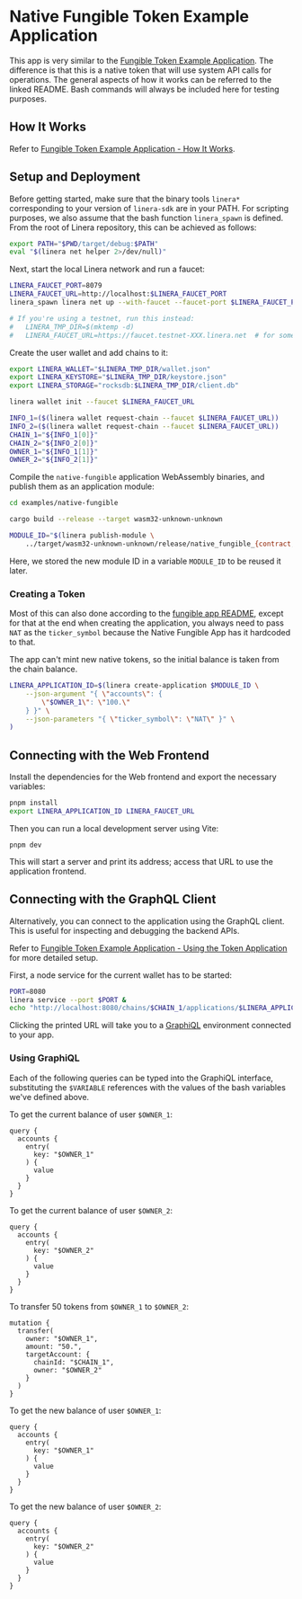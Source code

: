 # Native Fungible Token Example Application

This app is very similar to the [Fungible Token Example Application](https://github.com/linera-io/linera-protocol/blob/main/examples/fungible/README.md#fungible-token-example-application). The difference is that this is a native token that will use system API calls for operations.
The general aspects of how it works can be referred to the linked README. Bash commands will always be included here for testing purposes.

## How It Works

Refer to [Fungible Token Example Application - How It Works](https://github.com/linera-io/linera-protocol/blob/main/examples/fungible/README.md#how-it-works).

## Setup and Deployment

Before getting started, make sure that the binary tools `linera*`
corresponding to your version of `linera-sdk` are in your PATH. For
scripting purposes, we also assume that the bash function
`linera_spawn` is defined.  From the root of Linera repository, this
can be achieved as follows:

```bash
export PATH="$PWD/target/debug:$PATH"
eval "$(linera net helper 2>/dev/null)"
```

Next, start the local Linera network and run a faucet:

```bash
LINERA_FAUCET_PORT=8079
LINERA_FAUCET_URL=http://localhost:$LINERA_FAUCET_PORT
linera_spawn linera net up --with-faucet --faucet-port $LINERA_FAUCET_PORT

# If you're using a testnet, run this instead:
#   LINERA_TMP_DIR=$(mktemp -d)
#   LINERA_FAUCET_URL=https://faucet.testnet-XXX.linera.net  # for some value XXX
```

Create the user wallet and add chains to it:

```bash
export LINERA_WALLET="$LINERA_TMP_DIR/wallet.json"
export LINERA_KEYSTORE="$LINERA_TMP_DIR/keystore.json"
export LINERA_STORAGE="rocksdb:$LINERA_TMP_DIR/client.db"

linera wallet init --faucet $LINERA_FAUCET_URL

INFO_1=($(linera wallet request-chain --faucet $LINERA_FAUCET_URL))
INFO_2=($(linera wallet request-chain --faucet $LINERA_FAUCET_URL))
CHAIN_1="${INFO_1[0]}"
CHAIN_2="${INFO_2[0]}"
OWNER_1="${INFO_1[1]}"
OWNER_2="${INFO_2[1]}"
```

Compile the `native-fungible` application WebAssembly binaries, and publish them as an application
module:

```bash
cd examples/native-fungible

cargo build --release --target wasm32-unknown-unknown

MODULE_ID="$(linera publish-module \
    ../target/wasm32-unknown-unknown/release/native_fungible_{contract,service}.wasm)"
```

Here, we stored the new module ID in a variable `MODULE_ID` to be reused it later.

### Creating a Token

Most of this can also done according to the [fungible app
README](https://github.com/linera-io/linera-protocol/blob/main/examples/fungible/README.md#creating-a-token),
except for that at the end when creating the application, you always
need to pass `NAT` as the `ticker_symbol` because the Native Fungible
App has it hardcoded to that.

The app can't mint new native tokens, so the initial balance is taken
from the chain balance.

```bash
LINERA_APPLICATION_ID=$(linera create-application $MODULE_ID \
    --json-argument "{ \"accounts\": {
        \"$OWNER_1\": \"100.\"
    } }" \
    --json-parameters "{ \"ticker_symbol\": \"NAT\" }" \
)
```


## Connecting with the Web Frontend

Install the dependencies for the Web frontend and export the necessary
variables:

```bash
pnpm install
export LINERA_APPLICATION_ID LINERA_FAUCET_URL
```

Then you can run a local development server using Vite:

```bash,ignore
pnpm dev
```

This will start a server and print its address; access that URL to use
the application frontend.

## Connecting with the GraphQL Client

Alternatively, you can connect to the application using the GraphQL
client.  This is useful for inspecting and debugging the backend APIs.

Refer to [Fungible Token Example Application - Using the Token
Application](https://github.com/linera-io/linera-protocol/blob/main/examples/fungible/README.md#using-the-token-application)
for more detailed setup.

First, a node service for the current wallet has to be started:

```bash
PORT=8080
linera service --port $PORT &
echo "http://localhost:8080/chains/$CHAIN_1/applications/$LINERA_APPLICATION_ID"
```

Clicking the printed URL will take you to a
[GraphiQL](https://www.gatsbyjs.com/docs/how-to/querying-data/running-queries-with-graphiql/)
environment connected to your app.

### Using GraphiQL

Each of the following queries can be typed into the GraphiQL
interface, substituting the `$VARIABLE` references with the values of
the bash variables we've defined above.

To get the current balance of user `$OWNER_1`:

```gql,uri=http://localhost:8080/chains/$CHAIN_1/applications/$LINERA_APPLICATION_ID
query {
  accounts {
    entry(
      key: "$OWNER_1"
    ) {
      value
    }
  }
}
```

To get the current balance of user `$OWNER_2`:

```gql,uri=http://localhost:8080/chains/$CHAIN_1/applications/$LINERA_APPLICATION_ID
query {
  accounts {
    entry(
      key: "$OWNER_2"
    ) {
      value
    }
  }
}
```

To transfer 50 tokens from `$OWNER_1` to `$OWNER_2`:

```gql,uri=http://localhost:8080/chains/$CHAIN_1/applications/$LINERA_APPLICATION_ID
mutation {
  transfer(
    owner: "$OWNER_1",
    amount: "50.",
    targetAccount: {
      chainId: "$CHAIN_1",
      owner: "$OWNER_2"
    }
  )
}
```

To get the new balance of user `$OWNER_1`:

```gql,uri=http://localhost:8080/chains/$CHAIN_1/applications/$LINERA_APPLICATION_ID
query {
  accounts {
    entry(
      key: "$OWNER_1"
    ) {
      value
    }
  }
}
```

To get the new balance of user `$OWNER_2`:

```gql,uri=http://localhost:8080/chains/$CHAIN_1/applications/$LINERA_APPLICATION_ID
query {
  accounts {
    entry(
      key: "$OWNER_2"
    ) {
      value
    }
  }
}
```
